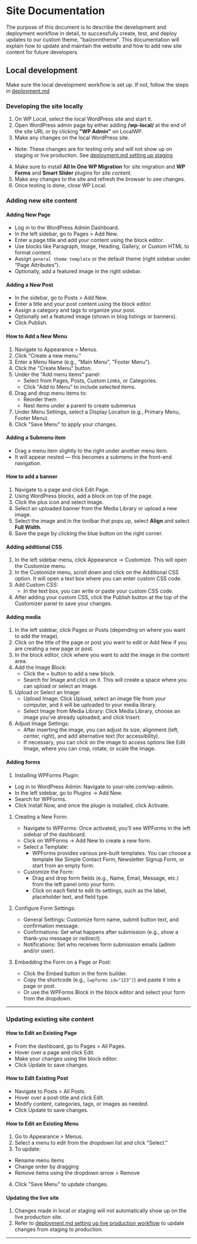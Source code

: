# Site Documentation

The purpose of this document is to describe the development and deployment workflow in detail, to successfully create, test, and deploy updates to our custom theme, "baizonntheme". This documentation will explain how to update and maintain the website and how to add new site content for future developers.

## Local development

Make sure the local development workflow is set up. If not, follow the steps in [deployment.md](deployment.md#setting-up-version-control)

### Developing the site locally

1. On WP Local, select the local WordPress site and start it.
2. Open WordPress admin page by either adding __/wp-local/__ at the end of the site URL or by clicking __"WP Admin"__ on LocalWP.
3. Make any changes on the local WordPress site.
  - Note: These changes are for testing only and will not show up on staging or live production. See [deployment.md setting up staging](deployment.md#setting-up-staging)
4. Make sure to install __All In One WP Migration__ for site migration and __WP Forms__ and __Smart Slider__ plugins for site content.
5. Make any changes to the site and refresh the browser to see changes.
6. Once testing is done, close WP Local.

### Adding new site content

#### Adding New Page
- Log in to the WordPress Admin Dashboard.
- In the left sidebar, go to Pages > Add New.
- Enter a page title and add your content using the block editor.
- Use blocks like Paragraph, Image, Heading, Gallery, or Custom HTML to format content.
- Assign `general theme template` or the default theme (right sidebar under “Page Attributes”).
- Optionally, add a featured image in the right sidebar.

#### Adding a New Post
- In the sidebar, go to Posts > Add New.
- Enter a title and your post content using the block editor.
- Assign a category and tags to organize your post.
- Optionally set a featured image (shown in blog listings or banners).
- Click Publish.

#### How to Add a New Menu
1. Navigate to Appearance > Menus.
2. Click "Create a new menu."
3. Enter a Menu Name (e.g., "Main Menu", "Footer Menu").
4. Click the "Create Menu" button.
5. Under the "Add menu items" panel:
   - Select from Pages, Posts, Custom Links, or Categories.
   - Click "Add to Menu" to include selected items.
6. Drag and drop menu items to:
   - Reorder them
   - Nest items under a parent to create submenus
7. Under Menu Settings, select a Display Location (e.g., Primary Menu, Footer Menu).
8. Click "Save Menu" to apply your changes.

#### Adding a Submenu item
- Drag a menu item slightly to the right under another menu item.
- It will appear nested — this becomes a submenu in the front-end navigation.

#### How to add a banner
1. Navigate to a page and click Edit Page.
2. Using WordPress blocks, add a block on top of the page.
3. Click the plus icon and select Image.
4. Select an uploaded banner from the Media Library or upload a new image.
5. Select the image and in the toolbar that pops up, select **Align** and select **Full Width**.
6. Save the page by clicking the blue button on the right corner.

#### Adding additional CSS
1. In the left sidebar menu, click Appearance → Customize. This will open the Customize menu.
2. In the Customize menu, scroll down and click on the Additional CSS option. It will open a text box where you can enter custom CSS code.
3. Add Custom CSS:
   - In the text box, you can write or paste your custom CSS code.
4. After adding your custom CSS, click the Publish button at the top of the Customizer panel to save your changes.

#### Adding media
1. In the left sidebar, click Pages or Posts (depending on where you want to add the image).
2. Click on the title of the page or post you want to edit or Add New if you are creating a new page or post.
3. In the block editor, click where you want to add the image in the content area.
4. Add the Image Block:
   - Click the + button to add a new block.
   - Search for Image and click on it. This will create a space where you can upload or select an image.
5. Upload or Select an Image:
   - Upload Image: Click Upload, select an image file from your computer, and it will be uploaded to your media library.
   - Select Image from Media Library: Click Media Library, choose an image you've already uploaded, and click Insert.
6. Adjust Image Settings:
   - After inserting the image, you can adjust its size, alignment (left, center, right), and add alternative text (for accessibility).
   - If necessary, you can click on the image to access options like Edit Image, where you can crop, rotate, or scale the image.

#### Adding forms
1. Installing WPForms Plugin:
- Log in to WordPress Admin: Navigate to your-site.com/wp-admin.
- In the left sidebar, go to Plugins → Add New.
- Search for WPForms.
- Click Install Now, and once the plugin is installed, click Activate.

1. Creating a New Form:
   - Navigate to WPForms: Once activated, you’ll see WPForms in the left sidebar of the dashboard.
   - Click on WPForms → Add New to create a new form.
   - Select a Template:
     - WPForms provides various pre-built templates. You can choose a template like Simple Contact Form, Newsletter Signup Form, or start from an empty form.
   - Customize the Form:
     - Drag and drop form fields (e.g., Name, Email, Message, etc.) from the left panel onto your form.
     - Click on each field to edit its settings, such as the label, placeholder text, and field type.

2. Configure Form Settings:
   - General Settings: Customize form name, submit button text, and confirmation message.
   - Confirmations: Set what happens after submission (e.g., show a thank-you message or redirect).
   - Notifications: Set who receives form submission emails (admin and/or user).

3. Embedding the Form on a Page or Post:
   - Click the Embed button in the form builder.
   - Copy the shortcode (e.g., `[wpforms id="123"]`) and paste it into a page or post.
   - Or use the WPForms Block in the block editor and select your form from the dropdown.
___

### Updating existing site content

#### How to Edit an Existing Page
- From the dashboard, go to Pages > All Pages.
- Hover over a page and click Edit.
- Make your changes using the block editor.
- Click Update to save changes.

#### How to Edit Existing Post
- Navigate to Posts > All Posts.
- Hover over a post-title and click Edit.
- Modify content, categories, tags, or images as needed.
- Click Update to save changes.

#### How to Edit an Existing Menu
1. Go to Appearance > Menus.
2. Select a menu to edit from the dropdown list and click "Select."
3. To update:
  - Rename menu items
  - Change order by dragging
  - Remove items using the dropdown arrow > Remove
4. Click "Save Menu" to update changes.

#### Updating the live site
1. Changes made in local or staging will not automatically show up on the live production site.
2. Refer to [deployment.md setting up live production workflow](deployment.md#live-production-workflow) to update changes from staging to production.

---
